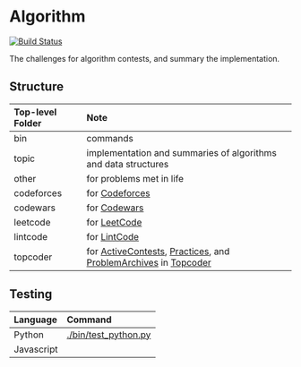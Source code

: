 Algorithm
======

[![Build Status](https://travis-ci.org/jaychsu/algorithm.svg?branch=master)](https://travis-ci.org/jaychsu/algorithm)

The challenges for algorithm contests, and summary the implementation.

## Structure

| Top-level Folder | Note |
| :--- | :--- |
| bin | commands |
| topic | implementation and summaries of algorithms and data structures |
| other | for problems met in life |
| codeforces | for [Codeforces](http://codeforces.com) |
| codewars | for [Codewars](https://www.codewars.com) |
| leetcode | for [LeetCode](https://leetcode.com) |
| lintcode | for [LintCode](http://www.lintcode.com) |
| topcoder | for [ActiveContests](https://community.topcoder.com/longcontest/?module=ViewActiveContests), [Practices](https://community.topcoder.com/longcontest/?module=ViewPractice), and [ProblemArchives](https://community.topcoder.com/tc?module=ProblemArchive) in [Topcoder](https://www.topcoder.com) |

## Testing

| Language | Command |
| :--- | :--- |
| Python | [./bin/test_python.py](./bin/test_python.py) |
| Javascript | |
